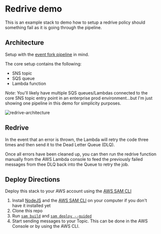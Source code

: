 # Redrive demo
This is an example stack to demo how to setup a redrive policy should something fail as it is going through the pipeline.

## Architecture
Setup with the [event fork pipeline](https://aws.amazon.com/blogs/compute/enriching-event-driven-architectures-with-aws-event-fork-pipelines/) in mind.

The core setup contains the following:
  - SNS topic
  - SQS queue
  - Lambda function

*Note*: You'll likely have multiple SQS queues/Lambdas connected to the core SNS topic entry point in an enterprise prod environment...but I'm just showing one pipeline in this demo for simplicity purposes.

![redrive-architecture](https://user-images.githubusercontent.com/12616554/156620986-b47945c8-408b-4b3c-859d-1fb8f6e24a39.png)

## Redrive
In the event that an error is thrown, the Lambda will retry the code three times and then send it to the Dead Letter Queue (DLQ).

Once all errors have been cleaned up, you can then run the redrive function manually from the AWS Lambda console to feed the previously failed messages from thee DLQ back into the Queue to retry the job.

## Deploy Directions
Deploy this stack to your AWS account using the [AWS SAM CLI](https://docs.aws.amazon.com/serverless-application-model/latest/developerguide/serverless-getting-started.html)

1. Install [NodeJS](https://nodejs.org/en/) and the [AWS SAM CLI](https://docs.aws.amazon.com/serverless-application-model/latest/developerguide/serverless-getting-started.html) on your computer if you don't have it installed yet
2. Clone this repo
3. Run [`sam build`](https://docs.aws.amazon.com/serverless-application-model/latest/developerguide/sam-cli-command-reference-sam-build.html) and [`sam deploy --guided`](https://docs.aws.amazon.com/serverless-application-model/latest/developerguide/sam-cli-command-reference-sam-deploy.html)
4. Start sending messages to your Topic. This can be done in the AWS Console or by using the AWS CLI.
